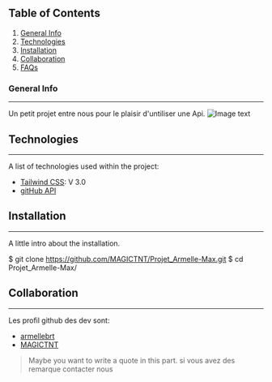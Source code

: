 ## Table of Contents
1. [General Info](#general-info)
2. [Technologies](#technologies)
3. [Installation](#installation)
4. [Collaboration](#collaboration)
5. [FAQs](#faqs)
### General Info
***
Un petit projet entre nous pour le plaisir d'untiliser une Api.
![Image text](https://www.united-internet.de/fileadmin/user_upload/Brands/Downloads/Logo_IONOS_by.jpg)
## Technologies
***
A list of technologies used within the project:
* [Tailwind CSS](https://tailwindcss.com/docs/installation): V 3.0 
* [gitHub API](https://docs.github.com/en/rest)

## Installation
***
A little intro about the installation. 

$ git clone https://github.com/MAGICTNT/Projet_Armelle-Max.git
$ cd Projet_Armelle-Max/

## Collaboration
***
Les profil github des dev sont:
* [armellebrt](https://github.com/armellebrt)
* [MAGICTNT](https://github.com/MAGICTNT)
> Maybe you want to write a quote in this part. 
> si vous avez des remarque contacter nous



